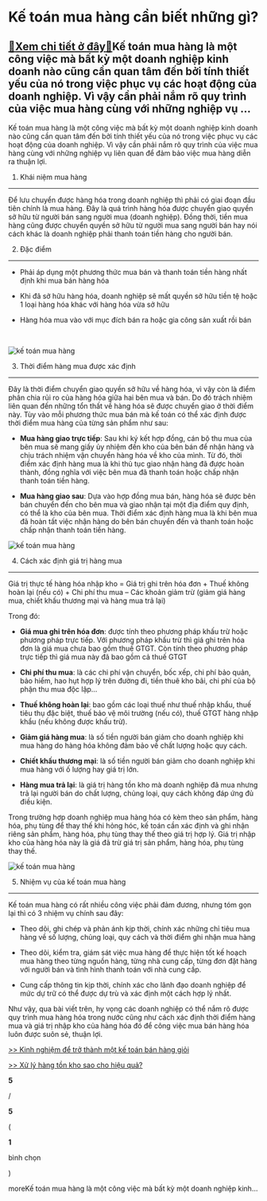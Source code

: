Kế toán mua hàng cần biết những gì?
===================================

[:gift:Xem chi tiết ở đây:gift:](https://hddtvn.com/ke-toan-mua-hang-can-biet-nhung-gi/)Kế toán mua hàng là một công việc mà bất kỳ một doanh nghiệp kinh doanh nào cũng cần quan tâm đến bởi tính thiết yếu của nó trong việc phục vụ các hoạt động của doanh nghiệp. Vì vậy cần phải nắm rõ quy trình của việc mua hàng cùng với những nghiệp vụ …
------------------------------------------------------------------------------------------------------------------------------------------------------------------------------------------------------------------------------------------------------------

Kế toán mua hàng là một công việc mà bất kỳ một doanh nghiệp kinh doanh nào cũng cần quan tâm đến bởi tính thiết yếu của nó trong việc phục vụ các hoạt động của doanh nghiệp. Vì vậy cần phải nắm rõ quy trình của việc mua hàng cùng với những nghiệp vụ liên quan để đảm bảo việc mua hàng diễn ra thuận lợi.


1. Khái niệm mua hàng
---------------------


Để lưu chuyển được hàng hóa trong doanh nghiệp thì phải có giai đoạn đầu tiên chính là mua hàng. Đây là quá trình hàng hóa được chuyển giao quyền sở hữu từ người bán sang người mua (doanh nghiệp). Đồng thời, tiền mua hàng cũng được chuyển quyền sở hữu từ người mua sang người bán hay nói cách khác là doanh nghiệp phải thanh toán tiền hàng cho người bán.


2. Đặc điểm
-----------




* Phải áp dụng một phương thức mua bán và thanh toán tiền hàng nhất định khi mua bán hàng hóa

* Khi đã sở hữu hàng hóa, doanh nghiệp sẽ mất quyền sở hữu tiền tệ hoặc 1 loại hàng hóa khác với hàng hóa vừa sở hữu

* Hàng hóa mua vào với mục đích bán ra hoặc gia công sản xuất rồi bán



 


![kế toán mua hàng](https://hddtvn.com/wp-content/uploads/2021/01/bigstock-Buy-On-E-shop-85718507-min-848x450-1.jpg "kế toán mua hàng")


3. Thời điểm hàng mua được xác định
-----------------------------------


Đây là thời điểm chuyển giao quyền sở hữu về hàng hóa, vì vậy còn là điểm phân chia rủi ro của hàng hóa giữa hai bên mua và bán. Do đó trách nhiệm liên quan đến những tổn thất về hàng hóa sẽ được chuyển giao ở thời điểm này. Tùy vào mỗi phương thức mua bán mà kế toán có thể xác định được thời điểm mua hàng của từng sản phẩm như sau:




* **Mua hàng giao trực tiếp**: Sau khi ký kết hợp đồng, cán bộ thu mua của bên mua sẽ mang giấy ủy nhiệm đến kho của bên bán để nhận hàng và chịu trách nhiệm vận chuyển hàng hóa về kho của mình. Từ đó, thời điểm xác định hàng mua là khi thủ tục giao nhận hàng đã được hoàn thành, đồng nghĩa với việc bên mua đã thanh toán hoặc chấp nhận thanh toán tiền hàng.

* **Mua hàng giao sau**: Dựa vào hợp đồng mua bán, hàng hóa sẽ được bên bán chuyển đến cho bên mua và giao nhận tại một địa điểm quy định, có thể là kho của bên mua. Thời điểm xác định hàng mua là khi bên mua đã hoàn tất việc nhận hàng do bên bán chuyển đến và thanh toán hoặc chấp nhận thanh toán tiền hàng.



![kế toán mua hàng](https://hddtvn.com/wp-content/uploads/2021/01/business-3152586_1280-1024x739-1.jpg "kế toán mua hàng")


4. Cách xác định giá trị hàng mua
---------------------------------


Giá trị thực tế hàng hóa nhập kho = Giá trị ghi trên hóa đơn + Thuế không hoàn lại (nếu có) + Chi phí thu mua – Các khoản giảm trừ (giảm giá hàng mua, chiết khấu thương mại và hàng mua trả lại)


Trong đó:




* **Giá mua ghi trên hóa đơn**: được tính theo phương pháp khấu trừ hoặc phương pháp trực tiếp. Với phương pháp khấu trừ thì giá ghi trên hóa đơn là giá mua chưa bao gồm thuế GTGT. Còn tính theo phương pháp trực tiếp thì giá mua này đã bao gồm cả thuế GTGT

* **Chi phí thu mua**: là các chi phí vận chuyển, bốc xếp, chi phí bảo quản, bảo hiểm, hao hụt hợp lý trên đường đi, tiền thuê kho bãi, chi phí của bộ phận thu mua độc lập…

* **Thuế không hoàn lại**: bao gồm các loại thuế như thuế nhập khẩu, thuế tiêu thụ đặc biệt, thuế bảo vệ môi trường (nếu có), thuế GTGT hàng nhập khẩu (nếu không được khấu trừ).

* **Giảm giá hàng mua**: là số tiền người bán giảm cho doanh nghiệp khi mua hàng do hàng hóa không đảm bảo về chất lượng hoặc quy cách.

* **Chiết khấu thương mại**: là số tiền người bán giảm cho doanh nghiệp khi mua hàng với ố lượng hay giá trị lớn.

* **Hàng mua trả lại**: là giá trị hàng tồn kho mà doanh nghiệp đã mua nhưng trả lại người bán do chất lượng, chủng loại, quy cách không đáp ứng đủ điều kiện.



Trong trường hợp doanh nghiệp mua hàng hóa có kèm theo sản phẩm, hàng hóa, phụ tùng để thay thế khi hỏng hóc, kế toán cần xác định và ghi nhận riêng sản phẩm, hàng hóa, phụ tùng thay thế theo giá trị hợp lý. Giá trị nhập kho của hàng hóa này là giá đã trừ giá trị sản phẩm, hàng hóa, phụ tùng thay thế.


![kế toán mua hàng](https://hddtvn.com/wp-content/uploads/2021/01/20150723173225-buy-sell-stocks-ipo-market.jpeg "v")


5. Nhiệm vụ của kế toán mua hàng
--------------------------------


Kế toán mua hàng có rất nhiều công việc phải đảm đương, nhưng tóm gọn lại thì có 3 nhiệm vụ chính sau đây:




* Theo dõi, ghi chép và phản ánh kịp thời, chính xác những chỉ tiêu mua hàng về số lượng, chủng loại, quy cách và thời điểm ghi nhận mua hàng

* Theo dõi, kiểm tra, giám sát việc mua hàng để thực hiện tốt kế hoạch mua hàng theo từng nguồn hàng, từng nhà cung cấp, từng đơn đặt hàng với người bán và tình hình thanh toán với nhà cung cấp.

* Cung cấp thông tin kịp thời, chính xác cho lãnh đạo doanh nghiệp để mức dự trữ có thể được dự trù và xác định một cách hợp lý nhất.



Như vậy, qua bài viết trên, hy vọng các doanh nghiệp có thể nắm rõ được quy trình mua hàng hóa trong nước cũng như cách xác định thời điểm hàng mua và giá trị nhập kho của hàng hóa đó để công việc mua bán hàng hóa luôn được suôn sẻ, thuận lợi.


[>> Kinh nghiệm để trở thành một kế toán bán hàng giỏi](#)


[>> Xử lý hàng tồn kho sao cho hiệu quả?](#)








































**5**  

/  

**5**  

(  

**1**  

  

 bình chọn   

)


moreKế toán mua hàng là một công việc mà bất kỳ một doanh nghiệp kinh…

